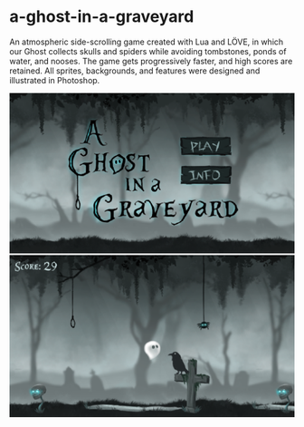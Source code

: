 # a-ghost-in-a-graveyard

An atmospheric side-scrolling game created with Lua and LÖVE, in which our Ghost collects skulls and spiders while avoiding tombstones, ponds of water, and nooses. 
The game gets progressively faster, and high scores are retained. All sprites, backgrounds, and features were designed and illustrated in Photoshop. 

![Title Screen](images/titlestate.png)
![Play Screen](images/playstate.png)
